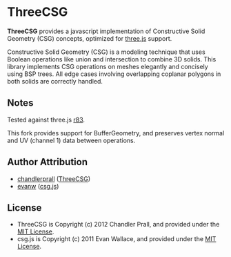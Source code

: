 # ThreeCSG

**ThreeCSG** provides a javascript implementation of Constructive Solid Geometry (CSG) concepts, optimized for [three.js](https://github.com/mrdoob/three.js) support.


Constructive Solid Geometry (CSG) is a modeling technique that uses Boolean operations like union and intersection to combine 3D solids. This library implements CSG operations on meshes elegantly and concisely using BSP trees. All edge cases involving overlapping coplanar polygons in both solids are correctly handled.

## Notes
Tested against three.js [r83](https://github.com/mrdoob/three.js/releases/tag/r83).

This fork provides support for BufferGeometry, and preserves vertex normal and UV (channel 1) data between operations.

## Author Attribution
* [chandlerprall](https://github.com/chandlerprall) ([ThreeCSG](https://github.com/chandlerprall/ThreeCSG))
* [evanw](https://github.com/evanw) ([csg.js](https://github.com/evanw/csg.js))

## License
* ThreeCSG is Copyright (c) 2012 Chandler Prall, and provided under the [MIT License](http://www.opensource.org/licenses/mit-license.php).
* csg.js is Copyright (c) 2011 Evan Wallace, and provided under the [MIT License](http://www.opensource.org/licenses/mit-license.php).
